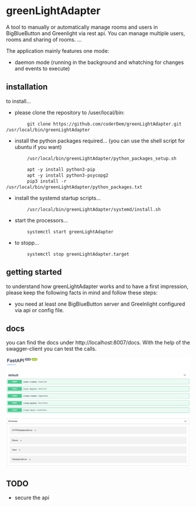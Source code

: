 # greenLightAdapter

A tool to manually or automatically manage rooms and users in BigBlueButton and Greenlight via rest api.
You can manage multiple users, rooms and sharing of rooms.
...

The application mainly features one mode:

* daemon mode (running in the background and whatching for changes and events to execute)

## installation

to install...
*  please clone the repository to /user/local/bin:

```
        git clone https://github.com/coderDem/greenLightAdapter.git /usr/local/bin/greenLightAdapter
```

* install the python packages required... (you can use the shell script for ubuntu if you want)

```
        /usr/local/bin/greenLightAdapter/python_packages_setup.sh
```

```
        apt -y install python3-pip
        apt -y install python3-psycopg2
        pip3 install -r /usr/local/bin/greenLightAdapter/python_packages.txt
```

* install the systemd startup scripts...

```
        /usr/local/bin/greenLightAdapter/systemd/install.sh
```

* start the processors...

```
        systemctl start greenLightAdapter
```

* to stopp...

```
        systemctl stop greenLightAdapter.target
```

## getting started
to understand how greenLightAdapter works and to have a first impression, please keep the following facts in mind and follow these steps:

* you need at least one BigBlueButton server and Greelnlight configured via api or config file.

## docs
you can find the docs under http://localhost:8007/docs. With the help of the swagger-client you can test the calls.

![Swagger Screenshot](diagramm.PNG "Swagger Screenshot")

## TODO

* secure the api
